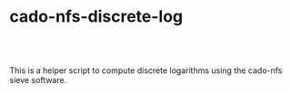 # cado-nfs-discrete-log

<br>
<https://gitlab.inria.fr/cado-nfs/cado-nfs>
<br>
<https://gitlab.inria.fr/cado-nfs/cado-nfs/-/blob/master/README.dlp>
<br>
This is a helper script to compute discrete logarithms using the cado-nfs sieve software. 
